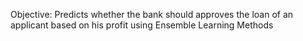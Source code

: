 Objective:
Predicts whether the bank should approves the loan of an applicant based on his profit using Ensemble Learning Methods
